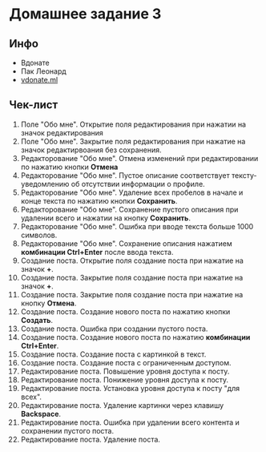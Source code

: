 # Домашнее задание 3

## Инфо

 - Вдонате
 - Пак Леонард
 - [vdonate.ml](https://vdonate.ml/)

## Чек-лист

1. Поле "Обо мне". Открытие поля редактирования при нажатии на значок редактирования
2. Поле "Обо мне". Закрытие поля редактирования при нажатие на значок редактирвоания без сохранения.
3. Редакторование "Обо мне". Отмена изменений при редактировании по нажатию кнопки **Отмена**
4. Редакторование "Обо мне". Пустое описание соответствует тексту-уведомлению об отсутствии информации о профиле.
5. Редакторование "Обо мне". Удаление всех пробелов в начале и конце текста по нажатию кнопки **Сохранить**.
6. Редакторование "Обо мне". Сохранение пустого описания при удалении всего и нажатии на кнопку **Сохранить**.
7. Редакторование "Обо мне". Ошибка при вводе текста больше 1000 символов.
8. Редакторование "Обо мне". Сохранение описания нажатием **комбинации Ctrl+Enter** после ввода текста.
9. Создание поста. Открытие поля создание поста при нажатие на значок **+**.
10. Создание поста. Закрытие поля создание поста при нажатие на значок **+**.
11. Создание поста. Закрытие поля создание поста при нажатие на кнопку **Отмена**.
12. Создание поста. Создание нового поста по нажатию кнопки **Создать**.
13. Создание поста. Ошибка при создании пустого поста.
14. Создание поста. Создание нового поста по нажатию **комбинации Ctrl+Enter**.
15. Создание поста. Создание поста с картинкой в текст.
16. Создание поста. Создание поста с ограниченным доступом.
17. Редактирование поста. Повышение уровня доступа к посту.
18. Редактирование поста. Понижение уровня доступа к посту.
19. Редактирование поста. Установка уровня доступа к посту "для всех".
20. Редактирование поста. Удаление картинки через клавишу **Backspace**.
21. Редактирование поста. Ошибка при удалении всего контента и сохранении пустого поста.
22. Редактирование поста. Удаление поста.
